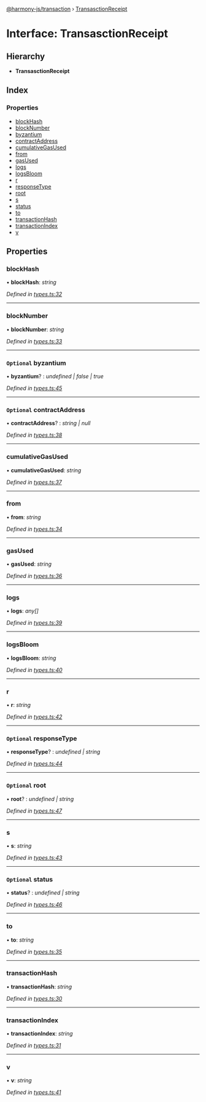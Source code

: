 [@harmony-js/transaction](../globals.md) › [TransasctionReceipt](transasctionreceipt.md)

# Interface: TransasctionReceipt

## Hierarchy

* **TransasctionReceipt**

## Index

### Properties

* [blockHash](transasctionreceipt.md#blockhash)
* [blockNumber](transasctionreceipt.md#blocknumber)
* [byzantium](transasctionreceipt.md#optional-byzantium)
* [contractAddress](transasctionreceipt.md#optional-contractaddress)
* [cumulativeGasUsed](transasctionreceipt.md#cumulativegasused)
* [from](transasctionreceipt.md#from)
* [gasUsed](transasctionreceipt.md#gasused)
* [logs](transasctionreceipt.md#logs)
* [logsBloom](transasctionreceipt.md#logsbloom)
* [r](transasctionreceipt.md#r)
* [responseType](transasctionreceipt.md#optional-responsetype)
* [root](transasctionreceipt.md#optional-root)
* [s](transasctionreceipt.md#s)
* [status](transasctionreceipt.md#optional-status)
* [to](transasctionreceipt.md#to)
* [transactionHash](transasctionreceipt.md#transactionhash)
* [transactionIndex](transasctionreceipt.md#transactionindex)
* [v](transasctionreceipt.md#v)

## Properties

###  blockHash

• **blockHash**: *string*

*Defined in [types.ts:32](https://github.com/FireStack-Lab/Harmony-sdk-core/blob/a192dab/packages/harmony-transaction/src/types.ts#L32)*

___

###  blockNumber

• **blockNumber**: *string*

*Defined in [types.ts:33](https://github.com/FireStack-Lab/Harmony-sdk-core/blob/a192dab/packages/harmony-transaction/src/types.ts#L33)*

___

### `Optional` byzantium

• **byzantium**? : *undefined | false | true*

*Defined in [types.ts:45](https://github.com/FireStack-Lab/Harmony-sdk-core/blob/a192dab/packages/harmony-transaction/src/types.ts#L45)*

___

### `Optional` contractAddress

• **contractAddress**? : *string | null*

*Defined in [types.ts:38](https://github.com/FireStack-Lab/Harmony-sdk-core/blob/a192dab/packages/harmony-transaction/src/types.ts#L38)*

___

###  cumulativeGasUsed

• **cumulativeGasUsed**: *string*

*Defined in [types.ts:37](https://github.com/FireStack-Lab/Harmony-sdk-core/blob/a192dab/packages/harmony-transaction/src/types.ts#L37)*

___

###  from

• **from**: *string*

*Defined in [types.ts:34](https://github.com/FireStack-Lab/Harmony-sdk-core/blob/a192dab/packages/harmony-transaction/src/types.ts#L34)*

___

###  gasUsed

• **gasUsed**: *string*

*Defined in [types.ts:36](https://github.com/FireStack-Lab/Harmony-sdk-core/blob/a192dab/packages/harmony-transaction/src/types.ts#L36)*

___

###  logs

• **logs**: *any[]*

*Defined in [types.ts:39](https://github.com/FireStack-Lab/Harmony-sdk-core/blob/a192dab/packages/harmony-transaction/src/types.ts#L39)*

___

###  logsBloom

• **logsBloom**: *string*

*Defined in [types.ts:40](https://github.com/FireStack-Lab/Harmony-sdk-core/blob/a192dab/packages/harmony-transaction/src/types.ts#L40)*

___

###  r

• **r**: *string*

*Defined in [types.ts:42](https://github.com/FireStack-Lab/Harmony-sdk-core/blob/a192dab/packages/harmony-transaction/src/types.ts#L42)*

___

### `Optional` responseType

• **responseType**? : *undefined | string*

*Defined in [types.ts:44](https://github.com/FireStack-Lab/Harmony-sdk-core/blob/a192dab/packages/harmony-transaction/src/types.ts#L44)*

___

### `Optional` root

• **root**? : *undefined | string*

*Defined in [types.ts:47](https://github.com/FireStack-Lab/Harmony-sdk-core/blob/a192dab/packages/harmony-transaction/src/types.ts#L47)*

___

###  s

• **s**: *string*

*Defined in [types.ts:43](https://github.com/FireStack-Lab/Harmony-sdk-core/blob/a192dab/packages/harmony-transaction/src/types.ts#L43)*

___

### `Optional` status

• **status**? : *undefined | string*

*Defined in [types.ts:46](https://github.com/FireStack-Lab/Harmony-sdk-core/blob/a192dab/packages/harmony-transaction/src/types.ts#L46)*

___

###  to

• **to**: *string*

*Defined in [types.ts:35](https://github.com/FireStack-Lab/Harmony-sdk-core/blob/a192dab/packages/harmony-transaction/src/types.ts#L35)*

___

###  transactionHash

• **transactionHash**: *string*

*Defined in [types.ts:30](https://github.com/FireStack-Lab/Harmony-sdk-core/blob/a192dab/packages/harmony-transaction/src/types.ts#L30)*

___

###  transactionIndex

• **transactionIndex**: *string*

*Defined in [types.ts:31](https://github.com/FireStack-Lab/Harmony-sdk-core/blob/a192dab/packages/harmony-transaction/src/types.ts#L31)*

___

###  v

• **v**: *string*

*Defined in [types.ts:41](https://github.com/FireStack-Lab/Harmony-sdk-core/blob/a192dab/packages/harmony-transaction/src/types.ts#L41)*
